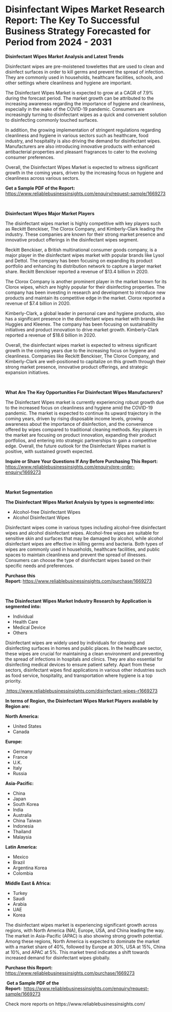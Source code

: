 <p><h1>Disinfectant Wipes Market Research Report: The Key To Successful Business Strategy Forecasted for Period from 2024 - 2031</h1></p><p><strong>Disinfectant Wipes Market Analysis and Latest Trends</strong></p>
<p><p>Disinfectant wipes are pre-moistened towelettes that are used to clean and disinfect surfaces in order to kill germs and prevent the spread of infection. They are commonly used in households, healthcare facilities, schools, and other settings where cleanliness and hygiene are important.</p><p>The Disinfectant Wipes Market is expected to grow at a CAGR of 7.9% during the forecast period. The market growth can be attributed to the increasing awareness regarding the importance of hygiene and cleanliness, especially in the wake of the COVID-19 pandemic. Consumers are increasingly turning to disinfectant wipes as a quick and convenient solution to disinfecting commonly touched surfaces.</p><p>In addition, the growing implementation of stringent regulations regarding cleanliness and hygiene in various sectors such as healthcare, food industry, and hospitality is also driving the demand for disinfectant wipes. Manufacturers are also introducing innovative products with enhanced antibacterial properties and pleasant fragrances to cater to the evolving consumer preferences.</p><p>Overall, the Disinfectant Wipes Market is expected to witness significant growth in the coming years, driven by the increasing focus on hygiene and cleanliness across various sectors.</p></p>
<p><strong>Get a Sample PDF of the Report:&nbsp;</strong> <a href="https://www.reliablebusinessinsights.com/enquiry/request-sample/1669273">https://www.reliablebusinessinsights.com/enquiry/request-sample/1669273</a></p>
<p>&nbsp;</p>
<p><strong>Disinfectant Wipes Major Market Players</strong></p>
<p><p>The disinfectant wipes market is highly competitive with key players such as Reckitt Benckiser, The Clorox Company, and Kimberly-Clark leading the industry. These companies are known for their strong market presence and innovative product offerings in the disinfectant wipes segment.</p><p>Reckitt Benckiser, a British multinational consumer goods company, is a major player in the disinfectant wipes market with popular brands like Lysol and Dettol. The company has been focusing on expanding its product portfolio and enhancing its distribution network to capture a larger market share. Reckitt Benckiser reported a revenue of $13.4 billion in 2020.</p><p>The Clorox Company is another prominent player in the market known for its Clorox wipes, which are highly popular for their disinfecting properties. The company has been investing in research and development to introduce new products and maintain its competitive edge in the market. Clorox reported a revenue of $7.4 billion in 2020.</p><p>Kimberly-Clark, a global leader in personal care and hygiene products, also has a significant presence in the disinfectant wipes market with brands like Huggies and Kleenex. The company has been focusing on sustainability initiatives and product innovation to drive market growth. Kimberly-Clark reported a revenue of $18.6 billion in 2020.</p><p>Overall, the disinfectant wipes market is expected to witness significant growth in the coming years due to the increasing focus on hygiene and cleanliness. Companies like Reckitt Benckiser, The Clorox Company, and Kimberly-Clark are well-positioned to capitalize on this growth through their strong market presence, innovative product offerings, and strategic expansion initiatives.</p></p>
<p>&nbsp;</p>
<p><strong>What Are The Key Opportunities For Disinfectant Wipes Manufacturers?</strong></p>
<p><p>The Disinfectant Wipes market is currently experiencing robust growth due to the increased focus on cleanliness and hygiene amid the COVID-19 pandemic. The market is expected to continue its upward trajectory in the coming years, driven by rising disposable income levels, growing awareness about the importance of disinfection, and the convenience offered by wipes compared to traditional cleaning methods. Key players in the market are focusing on product innovation, expanding their product portfolios, and entering into strategic partnerships to gain a competitive edge. Overall, the future outlook for the Disinfectant Wipes market is positive, with sustained growth expected.</p></p>
<p><strong>Inquire or Share Your Questions If Any Before Purchasing This Report:</strong> <a href="https://www.reliablebusinessinsights.com/enquiry/pre-order-enquiry/1669273">https://www.reliablebusinessinsights.com/enquiry/pre-order-enquiry/1669273</a></p>
<p>&nbsp;</p>
<p><strong>Market Segmentation</strong></p>
<p><strong>The Disinfectant Wipes Market Analysis by types is segmented into:</strong></p>
<p><ul><li>Alcohol-free Disinfectant Wipes</li><li>Alcohol Disinfectant Wipes</li></ul></p>
<p><p>Disinfectant wipes come in various types including alcohol-free disinfectant wipes and alcohol disinfectant wipes. Alcohol-free wipes are suitable for sensitive skin and surfaces that may be damaged by alcohol, while alcohol disinfectant wipes are effective in killing germs and bacteria. Both types of wipes are commonly used in households, healthcare facilities, and public spaces to maintain cleanliness and prevent the spread of illnesses. Consumers can choose the type of disinfectant wipes based on their specific needs and preferences.</p></p>
<p><strong>Purchase this Report:&nbsp;</strong><a href="https://www.reliablebusinessinsights.com/purchase/1669273">https://www.reliablebusinessinsights.com/purchase/1669273</a></p>
<p>&nbsp;</p>
<p><strong>The Disinfectant Wipes Market Industry Research by Application is segmented into:</strong></p>
<p><ul><li>Individual</li><li>Health Care</li><li>Medical Device</li><li>Others</li></ul></p>
<p><p>Disinfectant wipes are widely used by individuals for cleaning and disinfecting surfaces in homes and public places. In the healthcare sector, these wipes are crucial for maintaining a clean environment and preventing the spread of infections in hospitals and clinics. They are also essential for disinfecting medical devices to ensure patient safety. Apart from these sectors, disinfectant wipes find applications in various other industries such as food service, hospitality, and transportation where hygiene is a top priority.</p></p>
<p><a href="https://www.reliablebusinessinsights.com/disinfectant-wipes-r1669273">&nbsp;https://www.reliablebusinessinsights.com/disinfectant-wipes-r1669273</a></p>
<p><strong>In terms of Region, the Disinfectant Wipes Market Players available by Region are:</strong></p>
<p>
    <p> <strong> North America: </strong>
        <ul>
            <li>United States</li>
            <li>Canada</li>
        </ul>
        </p> 
    <p> <strong> Europe: </strong>
        <ul>
            <li>Germany</li>
            <li>France</li>
            <li>U.K.</li>
            <li>Italy</li>
            <li>Russia</li>
        </ul>
        </p> 
    <p> <strong> Asia-Pacific: </strong>
        <ul>
            <li>China</li>
            <li>Japan</li>
            <li>South Korea</li>
            <li>India</li>
            <li>Australia</li>
            <li>China Taiwan</li>
            <li>Indonesia</li>
            <li>Thailand</li>
            <li>Malaysia</li>
        </ul>
        </p> 
    <p> <strong> Latin America: </strong>
        <ul>
            <li>Mexico</li>
            <li>Brazil</li>
            <li>Argentina Korea</li>
            <li>Colombia</li>
        </ul>
        </p> 
    <p> <strong> Middle East & Africa: </strong>
        <ul>
            <li>Turkey</li>
            <li>Saudi</li>
            <li>Arabia</li>
            <li>UAE</li>
            <li>Korea</li>
        </ul>
    </p>
    </p>
<p><p>The disinfectant wipes market is experiencing significant growth across regions, with North America (NA), Europe, USA, and China leading the way. The market in Asia-Pacific (APAC) is also showing strong growth potential. Among these regions, North America is expected to dominate the market with a market share of 40%, followed by Europe at 30%, USA at 15%, China at 10%, and APAC at 5%. This market trend indicates a shift towards increased demand for disinfectant wipes globally.</p></p>
<p><strong>Purchase this Report: </strong><a href="https://www.reliablebusinessinsights.com/purchase/1669273">https://www.reliablebusinessinsights.com/purchase/1669273</a></p>
<p>&nbsp;<strong>Get a Sample PDF of the Report:&nbsp;&nbsp;</strong><a href="https://www.reliablebusinessinsights.com/enquiry/request-sample/1669273">https://www.reliablebusinessinsights.com/enquiry/request-sample/1669273</a></p>
<p><strong></strong></p>
<p>Check more reports on https://www.reliablebusinessinsights.com/</p>